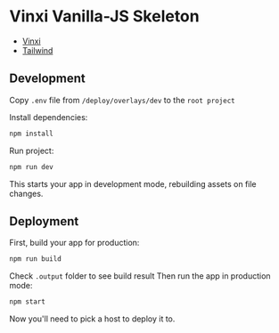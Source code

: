 # Vinxi Vanilla-JS Skeleton

- [Vinxi](https://vinxi.vercel.app)
- [Tailwind](https://tailwindcss.com)

## Development

Copy `.env` file from `/deploy/overlays/dev` to the `root project`

Install dependencies:

```sh
npm install
```

Run project:

```sh
npm run dev
```

This starts your app in development mode, rebuilding assets on file changes.

## Deployment

First, build your app for production:

```sh
npm run build
```

Check `.output` folder to see build result
Then run the app in production mode:

```sh
npm start
```

Now you'll need to pick a host to deploy it to.
